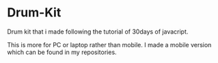 # Drum-Kit
Drum kit that i made following the tutorial of 30days of javacript.

This is more for PC or laptop rather than mobile. I made a mobile version which can be found in my repositories.
